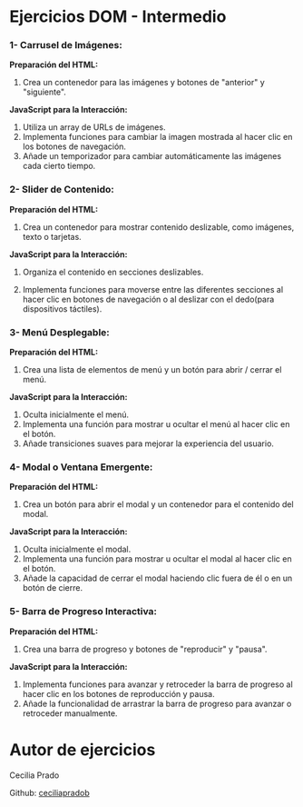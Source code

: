 # Ejercicios DOM - Intermedio

### 1- Carrusel de Imágenes:

**Preparación del HTML:**

1. Crea un contenedor para las imágenes y botones de "anterior" y "siguiente".

**JavaScript para la Interacción:**

1. Utiliza un array de URLs de imágenes.
2. Implementa funciones para cambiar la imagen mostrada al hacer clic en los botones de navegación.
3. Añade un temporizador para cambiar automáticamente las imágenes cada cierto tiempo.

### 2- Slider de Contenido:

**Preparación del HTML:**

1. Crea un contenedor para mostrar contenido deslizable, como imágenes, texto o tarjetas.

**JavaScript para la Interacción:**

1. Organiza el contenido en secciones deslizables.

2. Implementa funciones para moverse entre las diferentes secciones al hacer clic en botones de navegación o al deslizar con el dedo(para dispositivos táctiles).

### 3- Menú Desplegable:

**Preparación del HTML:**

1. Crea una lista de elementos de menú y un botón para abrir / cerrar el menú.

**JavaScript para la Interacción:**

1. Oculta inicialmente el menú.
2. Implementa una función para mostrar u ocultar el menú al hacer clic en el botón.
3. Añade transiciones suaves para mejorar la experiencia del usuario.

### 4- Modal o Ventana Emergente:

**Preparación del HTML:**

1. Crea un botón para abrir el modal y un contenedor para el contenido del modal.

**JavaScript para la Interacción:**

1. Oculta inicialmente el modal.
1. Implementa una función para mostrar u ocultar el modal al hacer clic en el botón.
1. Añade la capacidad de cerrar el modal haciendo clic fuera de él o en un botón de cierre.

### 5- Barra de Progreso Interactiva:

**Preparación del HTML:**

1. Crea una barra de progreso y botones de "reproducir" y "pausa".

**JavaScript para la Interacción:**

1. Implementa funciones para avanzar y retroceder la barra de progreso al hacer clic en los botones de reproducción y pausa.
1. Añade la funcionalidad de arrastrar la barra de progreso para avanzar o retroceder manualmente.

# Autor de ejercicios

Cecilia Prado

Github: [ceciliapradob](https://github.com/Ceciliapradob)
